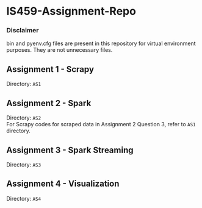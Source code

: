 # IS459-Assignment-Repo

### Disclaimer
bin and pyenv.cfg files are present in this repository for virtual environment purposes. They are not unnecessary files.

## Assignment 1 - Scrapy
Directory: ```AS1```

## Assignment 2 - Spark
Directory: ```AS2```<br />
For Scrapy codes for scraped data in Assignment 2 Question 3, refer to ```AS1``` directory.

## Assignment 3 - Spark Streaming
Directory: ```AS3```<br />

## Assignment 4 - Visualization
Directory: ```AS4```<br />
